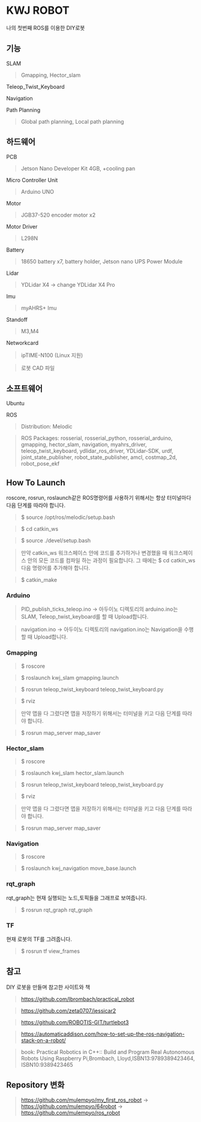 <H1>KWJ ROBOT</H1>
나의 첫번째 ROS를 이용한 DIY로봇    

<h2>기능</h2> 
SLAM  

>Gmapping, Hector_slam

Teleop_Twist_Keyboard

Navigation

Path Planning

>Global path planning, Local path planning

<h2>하드웨어</h2>

PCB

>Jetson Nano Developer Kit 4GB, +cooling pan

Micro Controller Unit

>Arduino UNO

Motor

>JGB37-520 encoder motor x2

Motor Driver

>L298N

Battery

>18650 battery x7, battery holder, Jetson nano UPS Power Module

Lidar

>YDLidar X4 -> change YDLidar X4 Pro

Imu

>myAHRS+ Imu

Standoff

>M3,M4

Networkcard

>ipTIME-N100 (Linux 지원)

>로봇 CAD 파일

<h2>소프트웨어</h2>

Ubuntu

ROS

>Distribution: Melodic

>ROS Packages: rosserial, rosserial_python, rosserial_arduino, gmapping, hector_slam, navigation, myahrs_driver, teleop_twist_keyboard, ydlidar_ros_driver, YDLidar-SDK, urdf, joint_state_publisher, robot_state_publisher, amcl, costmap_2d, robot_pose_ekf

<h2>How To Launch</h2>

roscore, rosrun, roslaunch같은 ROS명령어를 사용하기 위해서는 항상 터미널마다 다음 단계를 따라야 합니다.

>$ source /opt/ros/melodic/setup.bash

>$ cd catkin_ws

>$ source ./devel/setup.bash

>만약 catkin_ws 워크스페이스 안에 코드를 추가하거나 변경했을 때 워크스페이스 안의 모든 코드를 컴파일 하는 과정이 필요합니다. 그 때에는 $ cd catkin_ws 다음 명령어를 추가해야 합니다.

>$ catkin_make

<h3>Arduino</h3>

>PID_publish_ticks_teleop.ino -> 아두이노 디렉토리의 arduino.ino는 SLAM, Teleop_twist_keyboard를 할 때 Upload합니다.

>navigation.ino -> 아두이노 디렉토리의 navigation.ino는 Navigation을 수행할 때 Upload합니다.

<h3>Gmapping</h3>

>$ roscore

>$ roslaunch kwj_slam gmapping.launch

>$ rosrun teleop_twist_keyboard teleop_twist_keyboard.py

>$ rviz

>만약 맵을 다 그렸다면 맵을 저장하기 위해서는 터미널을 키고 다음 단계를 따라야 합니다. 

>$ rosrun map_server map_saver

<h3>Hector_slam</h3>

>$ roscore

>$ roslaunch kwj_slam hector_slam.launch

>$ rosrun teleop_twist_keyboard teleop_twist_keyboard.py

>$ rviz

>만약 맵을 다 그렸다면 맵을 저장하기 위해서는 터미널을 키고 다음 단계를 따라야 합니다.

>$ rosrun map_server map_saver

<h3>Navigation</h3>

>$ roscore

>$ roslaunch kwj_navigation move_base.launch

<h3>rqt_graph</h3>

rqt_graph는 현재 실행되는 노드,토픽들을 그래프로 보여줍니다.

>$ rosrun rqt_graph rqt_graph

<h3> TF </h3>

현재 로봇의 TF를 그려줍니다.

>$ rosrun tf view_frames

<h2>참고</h2>

DIY 로봇을 만들며 참고한 사이트와 책

>https://github.com/lbrombach/practical_robot

>https://github.com/zeta0707/jessicar2

>https://github.com/ROBOTIS-GIT/turtlebot3

>https://automaticaddison.com/how-to-set-up-the-ros-navigation-stack-on-a-robot/

>book: Practical Robotics in C++:: Build and Program Real Autonomous Robots Using Raspberry Pi,Brombach, Lloyd,ISBN13:9789389423464, ISBN10:9389423465

<h2>Repository 변화</h2>

>https://github.com/mulempyo/my_first_ros_robot -> https://github.com/mulempyo/64robot -> https://github.com/mulempyo/ros_robot




